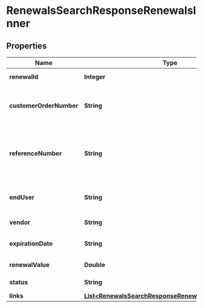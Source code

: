 

# RenewalsSearchResponseRenewalsInner


## Properties

| Name | Type | Description | Notes |
|------------ | ------------- | ------------- | -------------|
|**renewalId** | **Integer** | Unique renewal ID. |  [optional] |
|**customerOrderNumber** | **String** | The reseller&#39;s order number for reference in their system. |  [optional] |
|**referenceNumber** | **String** | Renewal reference number. It could be notification id or quote number. |  [optional] |
|**endUser** | **String** | The company name for the end user/customer. |  [optional] |
|**vendor** | **String** | The name of the vendor. |  [optional] |
|**expirationDate** | **String** | Renewal expiration date. |  [optional] |
|**renewalValue** | **Double** | The value of the renewal. |  [optional] |
|**status** | **String** | The status of the renewal. |  [optional] |
|**links** | [**List&lt;RenewalsSearchResponseRenewalsInnerLinksInner&gt;**](RenewalsSearchResponseRenewalsInnerLinksInner.md) |  |  [optional] |



